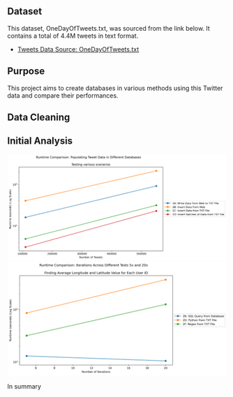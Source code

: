 ## Dataset

This dataset, OneDayOfTweets.txt, was sourced from the link below. It contains a total of 4.4M tweets in text format. 
- [Tweets Data Source: OneDayOfTweets.txt](https://dbgroup.cdm.depaul.edu/DSC450/OneDayOfTweets.txt)


## Purpose

This project aims to create databases in various methods using this Twitter data and compare their performances.


## Data Cleaning

## Initial Analysis



<img src="assets/img/1E_plot_runtime_populate.png" alt="plot_runtime_populate">


<img src="assets/img/2G_plot_runtime_distributions.png" alt="plot_runtime_distributions.png">


  In summary

